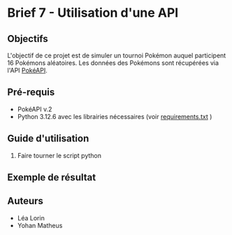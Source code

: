 # Brief 7 - Utilisation d'une API

## Objectifs
L'objectif de ce projet est de simuler un tournoi Pokémon auquel participent 16 Pokémons aléatoires. Les données des Pokémons sont récupérées via l'API [PokéAPI](https://pokeapi.co/).

## Pré-requis
* PokéAPI v.2  
* Python 3.12.6 avec les librairies nécessaires (voir [requirements.txt](requirements.txt) )

## Guide d'utilisation
1. Faire tourner le script python

## Exemple de résultat

## Auteurs
* Léa Lorin
* Yohan Matheus
